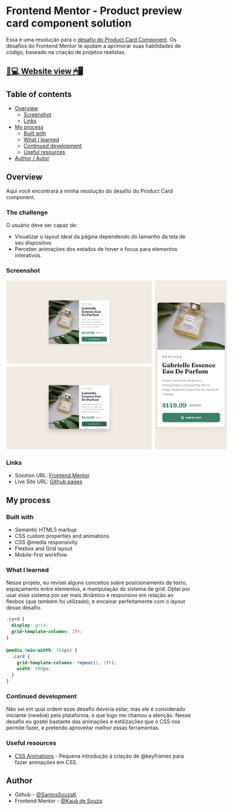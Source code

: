 # Frontend Mentor - Product preview card component solution

Essa é uma resolução para o [desafio do Product Card Component](https://www.frontendmentor.io/challenges/product-preview-card-component-GO7UmttRfa). Os desafios do Frontend Mentor te ajudam a aprimorar suas habilidades de código, baseado na criação de projetos realistas.

## [📃💻 Website view 🖱🖥](https://souzasantosk.github.io/Frontend-Mentor/Product%20Card%20Component/)

## Table of contents

- [Overview](#overview)
  - [Screenshot](#screenshot)
  - [Links](#links)
- [My process](#my-process)
  - [Built with](#built-with)
  - [What I learned](#what-i-learned)
  - [Continued development](#continued-development)
  - [Useful resources](#useful-resources)
- [Author / Autor](#author)

## Overview

Aqui você encontrará a minha resolução do desafio do Product Card component.

### The challenge

O usuário deve ser capaz de:

- Visualizar o layout ideal da página dependendo do tamanho da tela de seu dispositivo
- Perceber animações dos estados de hover e focus para elementos interativos.

### Screenshot

<img src="./screenshots/results-grid.png" style="max-width: 600px">

### Links

- Solution URL: [Frontend Mentor](https://www.frontendmentor.io/solutions/product-card-component-with-html-and-css-mobilefirst-grid-layout-f1kVK_G3wk)
- Live Site URL: [Github pages](https://souzasantosk.github.io/Frontend-Mentor/Product%20Card%20Component/)

## My process

### Built with

- Semantic HTML5 markup
- CSS custom properties and animations
- CSS @media responsivity
- Flexbox and Grid layout
- Mobile-first workflow

### What I learned

Nesse projeto, eu revisei alguns conceitos sobre posicionamento de texto, espaçamento entre elementos, e manipulação do sistema de grid. Optei por usar esse sistema por ser mais dinâmico e responsivo em relação ao flexbox (que também foi utilizado), e encaixar perfeitamente com o layout desse desafio.

```css
.card {
  display: grid;
  grid-template-columns: 1fr;
}

@media (min-width: 768px) {
  .card {
    grid-template-columns: repeat(2, 1fr);
    width: 600px;
  }
}
```

### Continued development

Não sei em qual ordem esse desafio deveria estar, mas ele é considerado iniciante (newbie) pela plataforma, e que logo me chamou a atenção. Nesse desafio eu gostei bastante das animações e estilizações que o CSS nos permite fazer, e pretendo aproveitar melhor essas ferramentas.

### Useful resources

- [CSS Animations](https://css-tricks.com/almanac/properties/a/animation/) - Pequena introdução à criação de @keyframes para fazer animações em CSS.

## Author

<!-- - Website - [@Kaua de Souza](#) -->

- Github - [@SantosSouzaK](https://github.com/SouzaSantosK)
- Frontend Mentor - [@Kauã de Souza](https://www.frontendmentor.io/profile/SouzaSantosK)
